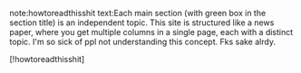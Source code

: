 note:howtoreadthisshit
text:Each main section (with green box in the section title) is an independent
     topic.  This site is structured like a news paper, where you get multiple
     columns in a single page, each with a distinct topic.  I'm so sick of ppl
     not understanding this concept.  Fks sake alrdy.

[!howtoreadthisshit]
